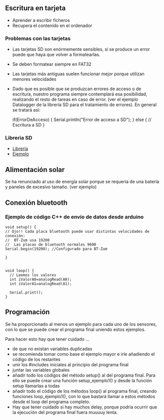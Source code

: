 ## Escritura en tarjeta

* Aprender a escribir ficheros
* Recupera el contenido en el ordenador

### Problemas con las tarjetas

* Las tarjetas SD son enórmemente sensibles, si se produce un error puede que haya que volver a formatearlas.
* Se deben formatear siempre en FAT32
* Las tarjetas más antiguas suelen funcionar mejor porque utilizan menores velocidades
* Dado que es posible que se produzcan errores de acceso o de escritura, nuestro programa siempre contemplará esa posibilidad, realizando el resto de tareas en caso de error. (ver el ejemplo Datalogger de la librería SD para el tratamiento de errores). En general se tratará así:

	if(ErrorDeAcceso)
	{
		Serial.println("Error de acceso a SD");
	}
	else
	{
		// Escritura a SD
	}

### Libreria SD

* [Librería](http://arduino.cc/en/Reference/SD)
* [Ejemplo](https://github.com/sparkfun/microSD_Shield/blob/V_1.4/Firmware/SD_Datalogger/SD_Datalogger.ino)

## Alimentación solar

Se ha renunciado al uso de energía solar porque se requería de una batería y paneles de excesivo tamaño. (ver ejemplo)

## Conexión bluetooth

### Ejemplo de código C++ de envío de datos desde arduino

	void setup() {
	// Ojo!! Cada placa bluetooth puede usar distintas velocidades de conexión:
	//  BT-Zum usa 19200
	//  Las placas de bluetooth normales 9600
	Serial.begin(19200); //Configurado para BT-Zum

	}


	void loop() {
	  // Leemos los valores
	  int iValorA0=analogRead(A0);
	  int iValorA1=analogRead(A1);

	  Serial.print();
	}
## Programación

Se ha proporcionado al menos un ejemplo para cada uno de los sensores, con lo que se puede crear el programa final uniendo estos ejemplos.

Para hacer esto hay que tener cuidado ...
* de que no existan variables duplicadas
* se recomienda tomar como base el ejemplo mayor e irle añadiendo el código de los restantes
* unir los #includes iniciales al principio del programa final
* juntar las variables globales
* añadir todo los códigos del método setup() al del programa final. Para ello se puede crear una función setup_ejemplo1() y desde la función setup llamarlas a todas
* añadir todo el código de los métodos loop() al programa final, creando funciones loop_ejemplo1(), con lo que bastará llamar a estos métodos desde el loop del programa completo.
* Hay que tener cuidado si hay muchos delay, porque podría ocurrir que la ejecución del programa final fuera muuuuy lenta.
